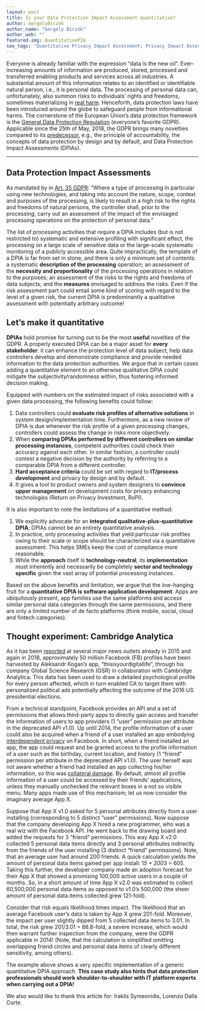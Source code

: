 ```yaml
---
layout: post
title: Is your Data Protection Impact Assessment quantitative?
author: GergelyBiczók 
author_name: "Gergely Biczók"
author_web: ""
featured-img: QuantitativePIA
seo_tags: "Quantitative Privacy Impact Assessment; Privacy Impact Assessment; Quantitative Value of Privacy; Measuring Privacy Impact"
---
```


Everyone is already familiar with the expression “data is the new oil”. Ever-increasing amounts of information are produced, stored, processed and transferred enabling products and services across all industries. A substantial amount of this information relates to an identified or identifiable natural person, i.e., it is personal data. The processing of personal data can, unfortunately, also summon risks to individuals’ rights and freedoms, sometimes materializing in [real harm](https://www.csoonline.com/article/2130877/data-breach/the-biggest-data-breaches-of-the-21st-century.html). Henceforth, data protection laws have been introduced around the globe to safeguard people from informational harms. The cornerstone of the European Union’s data protection framework is the [General Data Protection Regulation](https://gdpr-info.eu/) (everyone’s favorite GDPR).
Applicable since the 25th of May, 2018, the GDPR brings many novelties compared to its [predecessor](https://eur-lex.europa.eu/legal-content/EN/TXT/?uri=uriserv:OJ.L_.1995.281.01.0031.01.ENG&toc=OJ:L:1995:281:TOC), e.g., the principle of accountability, the concepts of data protection by design and by default, and Data Protection Impact Assessments (DPIAs).

<!--excerpt-->

----

## Data Protection Impact Assessments

As mandated by in [Art. 35 GDPR](https://gdpr-info.eu/art-35-gdpr/): “Where a type of processing in particular using new technologies, and taking into account the nature, scope, context and purposes of the processing, is likely to result in a high risk to the rights and freedoms of natural persons, the controller shall, prior to the processing, carry out an assessment of the impact of the envisaged processing operations on the protection of personal data.” 

The list of processing activities that require a DPIA includes (but is not restricted to) systematic and extensive profiling with significant effect, the processing on a large scale of sensitive data or the large-scale systematic monitoring of a publicly accessible area. Quite impractically, the template of a DPIA is far from set in stone, and there is only a minimum set of contents: a systematic **description of the processing** operation; an assessment of the **necessity and proportionality** of the processing operations in relation to the purposes; an assessment of the risks to the rights and freedoms of data subjects; and the **measures** envisaged to address the risks. Even if the risk assessment part could entail some kind of scoring with regard to the level of a given risk, the current DPIA is predominantly a qualitative assessment with potentially arbitrary outcome!

## Let’s make it quantitative

**DPIAs** hold promise for turning out to be the most **useful** novelties of the GDPR. A properly executed DPIA can be a major asset for **every stakeholder**: it can enhance the protection level of data subject, help data controllers develop and demonstrate compliance and provide needed information to the data protection authorities. We argue that in certain cases adding a quantitative element to an otherwise qualitative DPIA could mitigate the subjectivity/randomness within, thus fostering informed decision making.

Equipped with numbers on the estimated impact of risks associated with a given data processing, the following benefits could follow:

1. Data controllers could **evaluate risk profiles of alternative solutions** in system design/implementation time.  Furthermore, as a new review of DPIA is due whenever the risk profile of a given processing changes, controllers could assess the change in risks more objectively.
2. When **comparing DPIAs performed by different controllers on similar processing instances**, competent authorities could check their accuracy against each other. In similar fashion, a controller could contest a negative decision by the authority by referring to a comparable DPIA from a different controller. 
3. **Hard acceptance criteria** could be set with regard to **IT/process development** and privacy by design and by default.
4. It gives a tool to product owners and system designers to **convince upper management** on development costs for privacy enhancing technologies (Return on Privacy Investment, RoPI).

It is also important to note the limitations of a quantitative method:

1. We explicitly advocate for an **integrated qualitative-plus-quantitative DPIA**; DPIAs cannot be an entirely quantitative analysis.
2. In practice, only processing activities that yield particular risk profiles owing to their scale or scope should be characterized via a quantitative assessment. This helps SMEs keep the cost of compliance more reasonable.
3. While the **approach** itself is **technology-neutral**, its **implementation** must inherently and necessarily be completely **sector and technology specific** given the vast array of potential processing instances.

Based on the above benefits and limitation, we argue that the low-hanging fruit for a **quantitative DPIA is software application development**. Apps are ubiquitously present, app families use the same platforms and access similar personal data categories through the same permissions, and there are only a limited number of de facto platforms (think mobile, social, cloud and fintech categories).

## Thought experiment: Cambridge Analytica

As it has been [reported](https://www.theguardian.com/news/2018/mar/17/cambridge-analytica-facebook-influence-us-election) at several major news outlets already in 2015 and again in 2018, approximately 50 million Facebook (FB) profiles have been harvested by Aleksandr Kogan’s app, “thisisyourdigitallife”, through his company Global Science Research (GSR) in collaboration with Cambridge Analytica. This data has been used to draw a detailed psychological profile for every person affected, which in turn enabled CA to target them with personalized political ads potentially affecting the outcome of the 2016 US presidential elections. 

From a technical standpoint, Facebook provides an API and a set of permissions that allows third-party apps to directly gain access and transfer the information of users to app providers (1 “user” permission per attribute in the deprecated API v1.0). Up until 2014, the profile information of a user could also be acquired when a friend of a user installed an app embodying [interdependent privacy](https://fc13.ifca.ai/proc/10-1.pdf) on Facebook. In short, when a friend installed an app, the app could request and be granted access to the profile information of a user such as the birthday, current location, and history (1 “friend” permission per attribute in the deprecated API v1.0). The user herself was not aware whether a friend had installed an app collecting his/her information, so this was [collateral damage](https://blog.crysys.hu/2018/03/interdependent-privacy-in-effect-the-collateral-damage-of-third-party-apps-on-facebook/). By default, almost all profile information of a user could be accessed by their friends’ applications, unless they manually unchecked the relevant boxes in a not so visible menu. Many apps made use of this mechanism; let us now consider the imaginary average App X.

Suppose that App X v1.0 asked for 5 personal attributes directly from a user installing (corresponding to 5 distinct “user” permissions). Now suppose that the company developing App X hired a new programmer, who was a real wiz with the Facebook API. He went back to the drawing board and added the requests for 3 “friend” permissions. This way App X v2.0 collected 5 personal data items directly and 3 personal attributes indirectly from the friends of the user installing (3 distinct “friend” permissions). Note, that an average user had around 200 friends. A quick calculation yields the amount of personal data items gained per app install: 1*5 + 200*3 = 605. Taking this further, the developer company made an adoption forecast for their App X that showed a promising 100,000 active users in a couple of months. So, in a short amount of time App X v2.0 was estimated to collect 60,500,000 personal data items as opposed to v1.0’s 500,000 (the sheer amount of personal data items collected grew 121-fold).

Consider that risk equals likelihood times impact. The likelihood that an average Facebook user’s data is taken by App X grew 201-fold. Moreover, the impact per user slightly dipped from 5 collected data items to 3.01. In total, the risk grew 201/3.01 = 66.8-fold, a severe increase, which would then warrant further inspection from the company, were the GDPR applicable in 2014! (Note, that the calculation is simplified omitting overlapping friend circles and personal data items of clearly different sensitivity, among others).

The example above shows a very specific implementation of a generic quantitative DPIA approach. **This case study also hints that data protection professionals should work shoulder-to-shoulder with IT platform experts when carrying out a DPIA!**

We also would like to thank this article for: Iraklis Symeonidis, Lorenzo Dalla Corte.
